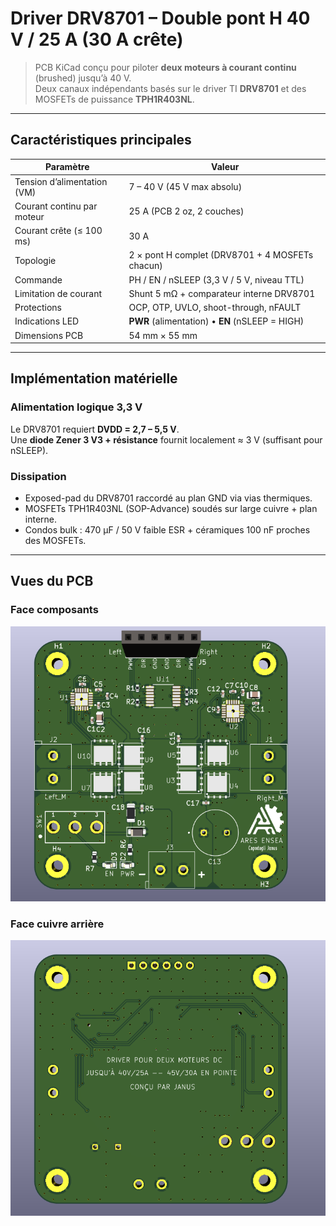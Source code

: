 # Driver DRV8701 – Double pont H 40 V / 25 A (30 A crête)

> PCB KiCad conçu pour piloter **deux moteurs à courant continu** (brushed) jusqu’à 40 V.  
> Deux canaux indépendants basés sur le driver TI **DRV8701** et des MOSFETs de puissance **TPH1R403NL**.

---

## Caractéristiques principales

| Paramètre                     | Valeur                                             |
| ----------------------------- | -------------------------------------------------- |
| Tension d’alimentation (VM)   | 7 – 40 V (45 V max absolu)                         |
| Courant continu par moteur    | 25 A (PCB 2 oz, 2 couches)                         |
| Courant crête (≤ 100 ms)      | 30 A                                               |
| Topologie                     | 2 × pont H complet (DRV8701 + 4 MOSFETs chacun)    |
| Commande                      | PH / EN / nSLEEP (3,3 V / 5 V, niveau TTL)         |
| Limitation de courant         | Shunt 5 mΩ + comparateur interne DRV8701           |
| Protections                   | OCP, OTP, UVLO, shoot-through, nFAULT              |
| Indications LED               | **PWR** (alimentation) • **EN** (nSLEEP = HIGH)    |
| Dimensions PCB                | 54 mm × 55 mm                                      |

---

## Implémentation matérielle

### Alimentation logique 3,3 V  
Le DRV8701 requiert **DVDD = 2,7 – 5,5 V**.  
Une **diode Zener 3 V3 + résistance** fournit localement ≈ 3 V (suffisant pour nSLEEP).

### Dissipation  
* Exposed-pad du DRV8701 raccordé au plan GND via vias thermiques.  
* MOSFETs TPH1R403NL (SOP-Advance) soudés sur large cuivre + plan interne.  
* Condos bulk : 470 µF / 50 V faible ESR + céramiques 100 nF proches des MOSFETs.

---

## Vues du PCB

### Face composants
![PCB Face](imageFront.png)

### Face cuivre arrière
![PCB Dos](imageBack.png)
